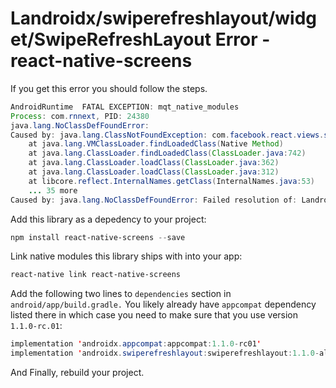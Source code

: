 # Landroidx/swiperefreshlayout/widget/SwipeRefreshLayout Error - react-native-screens

If you get this error you should follow the steps.

```java
AndroidRuntime	FATAL EXCEPTION: mqt_native_modules
Process: com.rnnext, PID: 24380
java.lang.NoClassDefFoundError: 
Caused by: java.lang.ClassNotFoundException: com.facebook.react.views.swiperefresh.ReactSwipeRefreshLayout
	at java.lang.VMClassLoader.findLoadedClass(Native Method)
	at java.lang.ClassLoader.findLoadedClass(ClassLoader.java:742)
	at java.lang.ClassLoader.loadClass(ClassLoader.java:362)
	at java.lang.ClassLoader.loadClass(ClassLoader.java:312)
	at libcore.reflect.InternalNames.getClass(InternalNames.java:53)
	... 35 more
Caused by: java.lang.NoClassDefFoundError: Failed resolution of: Landroidx/swiperefreshlayout/widget/SwipeRefreshLayout;
```

Add this library as a depedency to your project:

```powershell
npm install react-native-screens --save
```

Link native modules this library ships with into your app:

```powershell
react-native link react-native-screens
```


Add the following two lines to `dependencies` section in `android/app/build.gradle.` You likely already have `appcompat` dependency listed there in which case you need to make sure that you use version `1.1.0-rc.01`:

```java
implementation 'androidx.appcompat:appcompat:1.1.0-rc01'
implementation 'androidx.swiperefreshlayout:swiperefreshlayout:1.1.0-alpha02'
```

And Finally, rebuild your project.